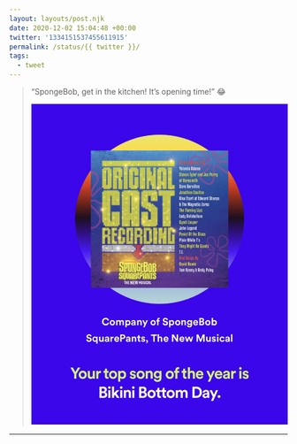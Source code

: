 ```yaml
---
layout: layouts/post.njk
date: 2020-12-02 15:04:48 +00:00
twitter: '1334151537455611915'
permalink: /status/{{ twitter }}/
tags: 
  - tweet
---
```


> “SpongeBob, get in the kitchen! It’s opening time!” 😂 
> 
> ![Your top song of the year is Bikini Bottom Day from SpongeBob SquarePants, The New Musical.](/img/1334151537455611915-EoPbloVVEAAWYmB.jpg)

---
